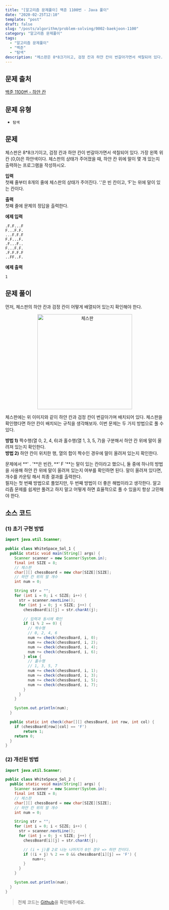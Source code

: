```yaml
---
title: "[알고리즘 문제풀이] 백준 1100번 - Java 풀이"
date: "2020-02-25T12:10"
template: "post"
draft: false
slug: "/posts/algorithm/problem-solving/0002-baekjoon-1100"
category: "알고리즘 문제풀이"
tags:
  - "알고리즘 문제풀이"
  - "백준"
  - "탐색"
description: "체스판은 8*8크기이고, 검정 칸과 하얀 칸이 번갈아가면서 색칠되어 있다. 가장 왼쪽 위칸 (0,0)은 하얀색이다. 체스판의 상태가 주어졌을 때, 하얀 칸 위에 말이 몇 개 있는지 출력하는 프로그램을 작성하시오."
---
```


## 문제 출처

[백준 1100번 - 하얀 칸](https://www.acmicpc.net/problem/1100)


## 문제 유형

- `탐색`


## 문제

체스판은 8*8크기이고, 검정 칸과 하얀 칸이 번갈아가면서 색칠되어 있다. 가장 왼쪽 위칸 (0,0)은 하얀색이다. 체스판의 상태가 주어졌을 때, 하얀 칸 위에 말이 몇 개 있는지 출력하는 프로그램을 작성하시오.

**입력**
<br />
첫째 줄부터 8개의 줄에 체스판의 상태가 주어진다. ‘.’은 빈 칸이고, ‘F’는 위에 말이 있는 칸이다.

**출력**
<br />
첫째 줄에 문제의 정답을 출력한다.

**에제 입력**

```
.F.F...F
F...F.F.
...F.F.F
F.F...F.
.F...F..
F...F.F.
.F.F.F.F
..FF..F.
```

**예제 출력**

```
1
```


## 문제 풀이

먼저, 체스판의 하얀 칸과 검정 칸이 어떻게 배열되어 있는지 확인해야 한다.

<div align="center"> 
  <img src="/media/011-algorithm-baekjoon-1100.jpg" alt="체스판" width="300px" />
</div>

체스판에는 위 이미지와 같이 하얀 칸과 검정 칸이 번갈아가며 배치되어 있다. 체스판을 확인했다면 하얀 칸이 배치되는 규칙을 생각해보자. 이번 문제는 두 가지 방법으로 풀 수 있다.

**방법 1)** 짝수행(열 0, 2, 4, 6)과 홀수행(열 1, 3, 5, 7)을 구분해서 하얀 칸 위에 말이 올려져 있는지 확인한다.
<br />
**방법 2)** 하얀 칸이 위치한 행, 열의 합이 짝수인 경우에 말이 올려져 있는지 확인한다.

문제에서 **' . '**은 빈칸, **' F '**는 말이 있는 칸이라고 했으니, 둘 중에 하나의 방법을 사용해 하얀 칸 위에 말이 올려져 있는지 여부를 확인하면 된다. 말이 올려져 있다면, 개수를 카운팅 해서 최종 결과를 출력한다.
<br />
필자는 첫 번째 방법으로 풀었지만, 두 번째 방법이 더 좋은 해법이라고 생각한다. 알고리즘 문제를 쉽게만 풀려고 하지 말고 어떻게 하면 효율적으로 풀 수 있을지 항상 고민해야 한다.


## 소스 코드

### (1) 초기 구현 방법

```java
import java.util.Scanner;

public class WhiteSpace_Sol_1 {
  public static void main(String[] args) {
    Scanner scanner = new Scanner(System.in);
    final int SIZE = 8;
    // 체스판
    char[][] chessBoard = new char[SIZE][SIZE];
    // 하얀 칸 위의 말 개수
    int num = 0;

    String str = "";
    for (int i = 0; i < SIZE; i++) {
      str = scanner.nextLine();
      for (int j = 0; j < SIZE; j++) {
        chessBoard[i][j] = str.charAt(j);

        // 입력과 동시에 확인
        if (i % 2 == 0) {
          // 짝수행
          // 0, 2, 4, 6
          num += check(chessBoard, i, 0);
          num += check(chessBoard, i, 2);
          num += check(chessBoard, i, 4);
          num += check(chessBoard, i, 6);
        } else {
          // 홀수행
          // 1, 3, 5, 7
          num += check(chessBoard, i, 1);
          num += check(chessBoard, i, 3);
          num += check(chessBoard, i, 5);
          num += check(chessBoard, i, 7);
        }
      }
    }

    System.out.println(num);
  }

  public static int check(char[][] chessBoard, int row, int col) {
    if (chessBoard[row][col] == 'F')
        return 1;
    return 0;
  }
}
```

### (2) 개선된 방법

```java
import java.util.Scanner;

public class WhiteSpace_Sol_2 {
  public static void main(String[] args) {
    Scanner scanner = new Scanner(System.in);
    final int SIZE = 8;
    // 체스판
    char[][] chessBoard = new char[SIZE][SIZE];
    // 하얀 칸 위의 말 개수
    int num = 0;

    String str = "";
    for (int i = 0; i < SIZE; i++) {
      str = scanner.nextLine();
      for (int j = 0; j < SIZE; j++) {
        chessBoard[i][j] = str.charAt(j);

        // (i + j)를 2로 나눈 나머지가 0인 경우 => 하얀 칸이다.
        if ((i + j) % 2 == 0 && chessBoard[i][j] == 'F') {
            num++;
        }
      }
    }

    System.out.println(num);
  }
}
```

> 전체 코드는 [Github](https://github.com/im-yeobi/algorithm/tree/master/algorithm/problem-solving/src/main/java/search/baekjoon/_1100)을 확인해주세요.